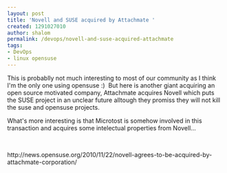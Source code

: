 ```yaml
---
layout: post
title: 'Novell and SUSE acquired by Attachmate '
created: 1291027010
author: shalom
permalink: /devops/novell-and-suse-acquired-attachmate
tags:
- DevOps
- linux opensuse
---
```

<p>This is probablly not much interesting to most of our community as I think I'm the only one using opensuse :)&nbsp; But here is another giant acquiring an open source motivated company, Attachmate acquires Novell which puts the SUSE project in an unclear future alltough they promiss they will not kill the suse and opensuse projects.</p>
<p>What's more interesting is that Microtost is somehow involved in this transaction and acquires some intelectual properties from Novell...</p>
<p>&nbsp;</p>
<p>http://news.opensuse.org/2010/11/22/novell-agrees-to-be-acquired-by-attachmate-corporation/</p>
<p>&nbsp;</p>
